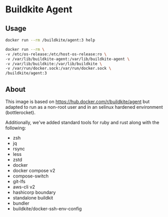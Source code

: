 # Buildkite Agent

## Usage

```sh
docker run --rm /buildkite/agent:3 help

docker run --rm \
-v /etc/os-release:/etc/host-os-release:ro \
-v /var/lib/buildkite-agent:/var/lib/buildkite-agent \
-v /var/lib/buildkite:/var/lib/buildkite \
-v /var/run/docker.sock:/var/run/docker.sock \
/buildkite/agent:3
```

## About

This image is based on https://hub.docker.com/r/buildkite/agent but adapted to run as a non-root user and in an selinux hardened environment (bottlerocket).

Additionally, we've added standard tools for ruby and rust along with the following:
- zsh
- jq
- rsync
- less
- zstd
- docker
- docker compose v2
- compose-switch
- git-lfs
- aws-cli v2
- hashicorp boundary
- standalone buildkit
- bundler
- buildkite/docker-ssh-env-config
